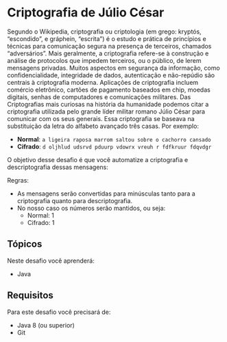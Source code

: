 # Criptografia de Júlio César


Segundo o Wikipedia, criptografia ou criptologia (em grego: kryptós, “escondido”, e gráphein, “escrita”) é o estudo e prática de princípios e técnicas para comunicação segura na presença de terceiros, chamados “adversários”. Mais geralmente, a criptografia refere-se à construção e análise de protocolos que impedem terceiros, ou o público, de lerem mensagens privadas. Muitos aspectos em segurança da informação, como confidencialidade, integridade de dados, autenticação e não-repúdio são centrais à criptografia moderna. Aplicações de criptografia incluem comércio eletrônico, cartões de pagamento baseados em chip, moedas digitais, senhas de computadores e comunicações militares. 
Das Criptografias mais curiosas na história da humanidade podemos citar a criptografia utilizada pelo grande líder militar romano Júlio César para comunicar com os seus generais. Essa criptografia se baseava na substituição da letra do alfabeto avançado três casas. Por exemplo:


* **Normal**:  `a ligeira raposa marrom saltou sobre o cachorro cansado`
* **Cifrado**: `d oljhlud udsrvd pduurp vdowrx vreuh r fdfkruur fdqvdgr`

O objetivo desse desafio é que você automatize a criptografia e descriptografia dessas mensagens:

Regras:

* As mensagens serão convertidas para minúsculas tanto para a criptografia quanto para descriptografia.
* No nosso caso os números serão mantidos, ou seja:
    * Normal: 1
    * Cifrado: 1


## Tópicos

Neste desafio você aprenderá:

* Java

## Requisitos

Para este desafio você precisará de:

- Java 8 (ou superior)
- Git

